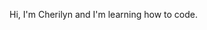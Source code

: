 Hi, I'm Cherilyn and I'm learning how to code.

<!---
cherilyngp/cherilyngp is a ✨ special ✨ repository because its `README.md` (this file) appears on your GitHub profile.
You can click the Preview link to take a look at your changes.
--->
